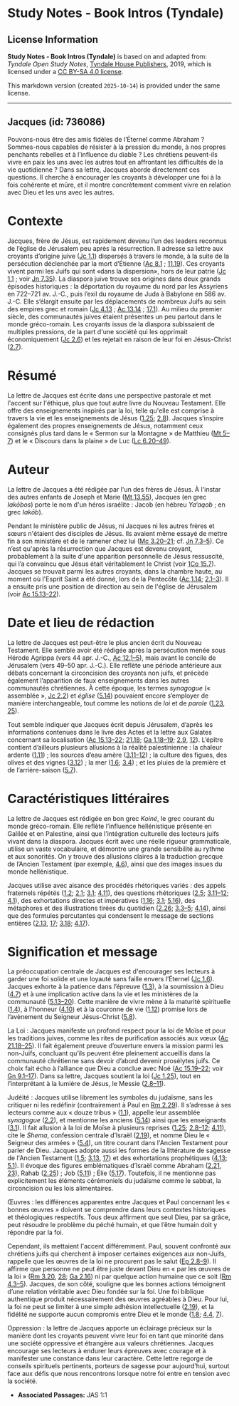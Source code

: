 # Study Notes - Book Intros (Tyndale)

## License Information

**Study Notes - Book Intros (Tyndale)** is based on and adapted from: _Tyndale Open Study Notes_, [Tyndale House Publishers](https://tyndaleopenresources.com/), 2019, which is licensed under a [CC BY-SA 4.0 license](https://creativecommons.org/licenses/by-sa/4.0/legalcode.en).

This markdown version (created `2025-10-14`) is provided under the same license.



--------------------------------

## Jacques (id: 736086)

Pouvons\-nous être des amis fidèles de l’Éternel comme Abraham ? Sommes\-nous capables de résister à la pression du monde, à nos propres penchants rebelles et à l’influence du diable ? Les chrétiens peuvent\-ils vivre en paix les uns avec les autres tout en affrontant les difficultés de la vie quotidienne ? Dans sa lettre, Jacques aborde directement ces questions. Il cherche à encourager les croyants à développer une foi à la fois cohérente et mûre, et il montre concrètement comment vivre en relation avec Dieu et les uns avec les autres.

Contexte
========

Jacques, frère de Jésus, est rapidement devenu l’un des leaders reconnus de l’église de Jérusalem peu après la résurrection. Il adresse sa lettre aux croyants d’origine juive ([Jc 1\.1](https://ref.ly/Jas1:1)) dispersés à travers le monde, à la suite de la persécution déclenchée par la mort d’Étienne ([Ac 8\.1](https://ref.ly/Acts8:1) ; [11\.19](https://ref.ly/Acts11:19)). Ces croyants vivent parmi les Juifs qui sont «dans la dispersion», hors de leur patrie ([Jc 1\.1](https://ref.ly/Jas1:1) ; voir [Jn 7\.35](https://ref.ly/John7:35)). La diaspora juive trouve ses origines dans deux grands épisodes historiques : la déportation du royaume du nord par les Assyriens en 722–721 av. J.\-C., puis l’exil du royaume de Juda à Babylone en 586 av. J.\-C. Elle s’élargit ensuite par les déplacements de nombreux Juifs au sein des empires grec et romain ([Jc 4\.13](https://ref.ly/Jas4:13) ; [Ac 13\.14](https://ref.ly/Acts13:14) ; [17\.1](https://ref.ly/Acts17:1)). Au milieu du premier siècle, des communautés juives étaient présentes un peu partout dans le monde gréco\-romain. Les croyants issus de la diaspora subissaient de multiples pressions, de la part d'une société qui les opprimait économiquement ([Jc 2\.6](https://ref.ly/Jas2:6)) et les rejetait en raison de leur foi en Jésus\-Christ ([2\.7](https://ref.ly/Jas2:7)).

Résumé
======

La lettre de Jacques est écrite dans une perspective pastorale et met l'accent sur l'éthique, plus que tout autre livre du Nouveau Testament. Elle offre des enseignements inspirés par la loi, telle qu'elle est comprise à travers la vie et les enseignements de Jésus ([1\.25](https://ref.ly/Jas1:25); [2\.8](https://ref.ly/Jas2:8)). Jacques s’inspire également des propres enseignements de Jésus, notamment ceux consignés plus tard dans le « Sermon sur la Montagne » de Matthieu ([Mt 5–7](https://ref.ly/Matt5:1-Matt7:29)) et le « Discours dans la plaine » de Luc ([Lc 6\.20–49](https://ref.ly/Luke6:20-Luke6:49)).

Auteur
======

La lettre de Jacques a été rédigée par l'un des frères de Jésus. À l'instar des autres enfants de Joseph et Marie ([Mt 13\.55](https://ref.ly/Matt13:55)), Jacques (en grec *Iakōbos*) porte le nom d'un héros israélite : Jacob (en hébreu *Ya‘aqob* ; en grec *Iakōb*).

Pendant le ministère public de Jésus, ni Jacques ni les autres frères et sœurs n'étaient des disciples de Jésus. Ils avaient même essayé de mettre fin à son ministère et de le ramener chez lui ([Mc 3\.20–21](https://ref.ly/Mark3:20-Mark3:21); cf. [Jn 7\.3–5](https://ref.ly/John7:3-John7:5)). Ce n’est qu'après la résurrection que Jacques est devenu croyant, probablement à la suite d'une apparition personnelle de Jésus ressuscité, qui l’a convaincu que Jésus était véritablement le Christ (voir [1Co 15\.7](https://ref.ly/1Cor15:7)). Jacques se trouvait parmi les autres croyants, dans la chambre haute, au moment où l'Esprit Saint a été donné, lors de la Pentecôte ([Ac 1\.14](https://ref.ly/Acts1:14); [2\.1–3](https://ref.ly/Acts2:1-Acts2:3)). Il a ensuite pris une position de direction au sein de l'église de Jérusalem (voir [Ac 15\.13–22](https://ref.ly/Acts15:13-Acts15:22)).

Date et lieu de rédaction
=========================

La lettre de Jacques est peut\-être le plus ancien écrit du Nouveau Testament. Elle semble avoir été rédigée après la persécution menée sous Hérode Agrippa (vers 44 apr. J.\-C., [Ac 12\.1–5](https://ref.ly/Acts12:1-Acts12:5)), mais avant le concile de Jérusalem (vers 49–50 apr. J.\-C.). Elle reflète une période antérieure aux débats concernant la circoncision des croyants non juifs, et précède également l’apparition de faux enseignements dans les autres communautés chrétiennes. À cette époque, les termes *synagogue* (« assemblée », [Jc 2\.2](https://ref.ly/Jas2:2)) et *église* ([5\.14](https://ref.ly/Jas5:14)) pouvaient encore s’employer de manière interchangeable, tout comme les notions de *loi* et de *parole* ([1\.23](https://ref.ly/Jas1:23), [25](https://ref.ly/Jas1:25)).

Tout semble indiquer que Jacques écrit depuis Jérusalem, d’après les informations contenues dans le livre des Actes et la lettre aux Galates concernant sa localisation ([Ac 15\.13–22](https://ref.ly/Acts15:13-Acts15:22); [21\.18](https://ref.ly/Acts21:18); [Ga 1\.18–19](https://ref.ly/Gal1:18-Gal1:19); [2\.9](https://ref.ly/Gal2:9), [12](https://ref.ly/Gal2:12)). L’épître contient d’ailleurs plusieurs allusions à la réalité palestinienne : la chaleur ardente ([1\.11](https://ref.ly/Jas1:11)) ; les sources d’eau amère ([3\.11–12](https://ref.ly/Jas3:11-Jas3:12)) ; la culture des figues, des olives et des vignes ([3\.12](https://ref.ly/Jas3:12)) ; la mer ([1\.6](https://ref.ly/Jas1:6); [3\.4](https://ref.ly/Jas3:4)) ; et les pluies de la première et de l’arrière\-saison ([5\.7](https://ref.ly/Jas5:7)).

Caractéristiques littéraires
============================

La lettre de Jacques est rédigée en bon grec *Koiné*, le grec courant du monde gréco\-romain. Elle reflète l’influence hellénistique présente en Galilée et en Palestine, ainsi que l’intégration culturelle des lecteurs juifs vivant dans la diaspora. Jacques écrit avec une réelle rigueur grammaticale, utilise un vaste vocabulaire, et démontre une grande sensibilité au rythme et aux sonorités. On y trouve des allusions claires à la traduction grecque de l’Ancien Testament (par exemple, [4\.6](https://ref.ly/Jas4:6)), ainsi que des images issues du monde hellénistique.

Jacques utilise avec aisance des procédés rhétoriques variés : des appels fraternels répétés ([1\.2](https://ref.ly/Jas1:2); [2\.1](https://ref.ly/Jas2:1); [3\.1](https://ref.ly/Jas3:1); [4\.11](https://ref.ly/Jas4:11)), des questions rhétoriques ([2\.5](https://ref.ly/Jas2:5); [3\.11–12](https://ref.ly/Jas3:11-Jas3:12); [4\.1](https://ref.ly/Jas4:1)), des exhortations directes et impératives ([1\.16](https://ref.ly/Jas1:16); [3\.1](https://ref.ly/Jas3:1); [5\.16](https://ref.ly/Jas5:16)), des métaphores et des illustrations tirées du quotidien ([2\.26](https://ref.ly/Jas2:26); [3\.3–5](https://ref.ly/Jas3:3-Jas3:5); [4\.14](https://ref.ly/Jas4:14)), ainsi que des formules percutantes qui condensent le message de sections entières ([2\.13](https://ref.ly/Jas2:13), [17](https://ref.ly/Jas2:17); [3\.18](https://ref.ly/Jas3:18); [4\.17](https://ref.ly/Jas4:17)).

Signification et message
========================

La préoccupation centrale de Jacques est d'encourager ses lecteurs à garder une foi solide et une loyauté sans faille envers l’Éternel ([Jc 1\.6](https://ref.ly/Jas1:6)). Jacques exhorte à la patience dans l’épreuve ([1\.3](https://ref.ly/Jas1:3)), à la soumission à Dieu ([4\.7](https://ref.ly/Jas4:7)) et à une implication active dans la vie et les ministères de la communauté ([5\.13–20](https://ref.ly/Jas5:13-Jas5:20)). Cette manière de vivre mène à la maturité spirituelle ([1\.4](https://ref.ly/Jas1:4)), à l'honneur ([4\.10](https://ref.ly/Jas4:10)) et à la couronne de vie ([1\.12](https://ref.ly/Jas1:12)) promise lors de l’avènement du Seigneur Jésus\-Christ ([5\.8](https://ref.ly/Jas5:8)).

La Loi : Jacques manifeste un profond respect pour la loi de Moïse et pour les traditions juives, comme les rites de purification associés aux vœux ([Ac 21\.18–25](https://ref.ly/Acts21:18-Acts21:25)). Il fait également preuve d’ouverture envers la mission parmi les non\-Juifs, concluant qu’ils peuvent être pleinement accueillis dans la communauté chrétienne sans devoir d’abord devenir prosélytes juifs. Ce choix fait écho à l’alliance que Dieu a conclue avec Noé ([Ac 15\.19–22](https://ref.ly/Acts15:19-Acts15:22); voir [Gn 9\.1–17](https://ref.ly/Gen9:1-Gen9:17)). Dans sa lettre, Jacques soutient la loi ([Jc 1\.25](https://ref.ly/Jas1:25)), tout en l’interprétant à la lumière de Jésus, le Messie ([2\.8–11](https://ref.ly/Jas2:8-Jas2:11)).

Judéité : Jacques utilise librement les symboles du judaïsme, sans les critiquer ni les redéfinir (contrairement à Paul en [Rm 2\.29](https://ref.ly/Rom2:29)). Il s’adresse à ses lecteurs comme aux « douze tribus » ([1\.1](https://ref.ly/Jas1:1)), appelle leur assemblée *synagogue* ([2\.2](https://ref.ly/Jas2:2)), et mentionne les anciens ([5\.14](https://ref.ly/Jas5:14)) ainsi que les enseignants ([3\.1](https://ref.ly/Jas3:1)). Il fait allusion à la loi de Moïse à plusieurs reprises ([1\.25](https://ref.ly/Jas1:25); [2\.8–12](https://ref.ly/Jas2:8-Jas2:12); [4\.11](https://ref.ly/Jas4:11)), cite le *Shema*, confession centrale d’Israël ([2\.19](https://ref.ly/Jas2:19)), et nomme Dieu le « Seigneur des armées » ([5\.4](https://ref.ly/Jas5:4)), un titre courant dans l'Ancien Testament pour parler de Dieu. Jacques adopte aussi les formes de la littérature de sagesse de l'Ancien Testament ([1\.5](https://ref.ly/Jas1:5); [3\.13](https://ref.ly/Jas3:13), [17](https://ref.ly/Jas3:17)) et des exhortations prophétiques ([4\.13](https://ref.ly/Jas4:13); [5\.1](https://ref.ly/Jas5:1)). Il évoque des figures emblématiques d’Israël comme Abraham ([2\.21](https://ref.ly/Jas2:21), [23](https://ref.ly/Jas2:23)), Rahab ([2\.25](https://ref.ly/Jas2:25)) ; Job ([5\.11](https://ref.ly/Jas5:11)) ; Élie ([5\.17](https://ref.ly/Jas5:17)). Toutefois, il ne mentionne pas explicitement les éléments cérémoniels du judaïsme comme le sabbat, la circoncision ou les lois alimentaires.

Œuvres : les différences apparentes entre Jacques et Paul concernant les « bonnes œuvres » doivent se comprendre dans leurs contextes historiques et théologiques respectifs. Tous deux affirment que seul Dieu, par sa grâce, peut résoudre le problème du péché humain, et que l’être humain doit y répondre par la foi. 

Cependant, ils mettaient l'accent différemment. Paul, souvent confronté aux chrétiens juifs qui cherchent à imposer certaines exigences aux non\-Juifs, rappelle que les œuvres de la loi ne procurent pas le salut ([Ep 2\.8–9](https://ref.ly/Eph2:8-Eph2:9)). Il affirme que personne ne peut être juste devant Dieu en « par les œuvres de la loi » ([Rm 3\.20](https://ref.ly/Rom3:20), [28](https://ref.ly/Rom3:28); [Ga 2\.16](https://ref.ly/Gal2:16)) ni par quelque action humaine que ce soit ([Rm 4\.3–5](https://ref.ly/Rom4:3-Rom4:5)). Jacques, de son côté, souligne que les bonnes actions témoignent d’une relation véritable avec Dieu fondée sur la foi. Une foi biblique authentique produit nécessairement des œuvres agréables à Dieu. Pour lui, la foi ne peut se limiter à une simple adhésion intellectuelle ([2\.19](https://ref.ly/Jas2:19)), et la fidélité ne supporte aucun compromis entre Dieu et le monde ([1\.8](https://ref.ly/Jas1:8); [4\.4](https://ref.ly/Jas4:4), [7](https://ref.ly/Jas4:7)).

Oppression : la lettre de Jacques apporte un éclairage précieux sur la manière dont les croyants peuvent vivre leur foi en tant que minorité dans une société oppressive et étrangère aux valeurs chrétiennes. Jacques encourage ses lecteurs à endurer leurs épreuves avec courage et à manifester une constance dans leur caractère. Cette lettre regorge de conseils spirituels pertinents, porteurs de sagesse pour aujourd’hui, surtout face aux défis que nous rencontrons lorsque notre foi entre en tension avec la société.

* **Associated Passages:** JAS 1:1


